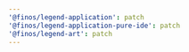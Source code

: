 ```yaml
---
'@finos/legend-application': patch
'@finos/legend-application-pure-ide': patch
'@finos/legend-art': patch
---
```

